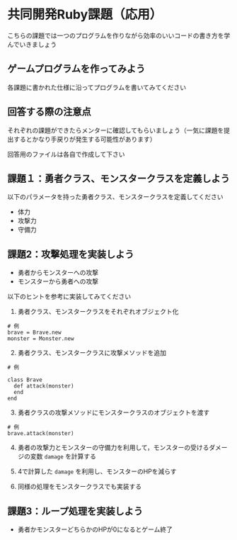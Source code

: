 # 共同開発Ruby課題（応用）
こちらの課題では一つのプログラムを作りながら効率のいいコードの書き方を学んでいきましょう

## ゲームプログラムを作ってみよう
各課題に書かれた仕様に沿ってプログラムを書いてみてください

## 回答する際の注意点
それぞれの課題ができたらメンターに確認してもらいましょう（一気に課題を提出するとかなり手戻りが発生する可能性があります）

回答用のファイルは各自で作成して下さい

## 課題１：勇者クラス、モンスタークラスを定義しよう
以下のパラメータを持った勇者クラス、モンスタークラスを定義してください

- 体力
- 攻撃力
- 守備力

## 課題2：攻撃処理を実装しよう

- 勇者からモンスターへの攻撃
- モンスターから勇者への攻撃

以下のヒントを参考に実装してみてください

1. 勇者クラス、モンスタークラスをそれぞれオブジェクト化

```
# 例
brave = Brave.new
monster = Monster.new
```

2. 勇者クラス、モンスタークラスに攻撃メソッドを追加

```
# 例

class Brave
  def attack(monster)
  end
end
```

3. 勇者クラスの攻撃メソッドにモンスタークラスのオブジェクトを渡す

```
# 例
brave.attack(monster)
```

4. 勇者の攻撃力とモンスターの守備力を利用して，モンスターの受けるダメージの変数 `damage` を計算する

5. 4で計算した `damage` を利用し、モンスターのHPを減らす

6. 同様の処理をモンスタークラスでも実装する

## 課題3：ループ処理を実装しよう

- 勇者かモンスターどちらかのHPが0になるとゲーム終了
